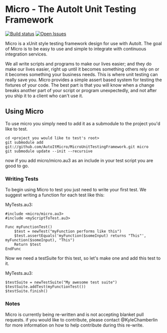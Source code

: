 Micro - The AutoIt Unit Testing Framework
=========================================

[![Build status](https://img.shields.io/appveyor/ci/KyleChamberlin/microunittestingframework.svg?style=flat-square)](https://ci.appveyor.com/project/KyleChamberlin/microunittestingframework)
[![Open Issues](https://img.shields.io/github/issues/AutoItMicro/MicroUnitTestingFramework.svg?style=flat-square)](http://waffle.io/AutoItMicro/MicroUnitTestingFramework)


Micro is a xUnit style testing framework design for use with AutoIt. The goal of Micro is to be
easy to use and simple to integrate with continuous integration services.

We all write scripts and programs to make our lives easier; and they do make our lives easier, 
right up until it becomes something others rely on or it becomes something your business needs. 
This is where unit testing can really save you. Micro provides a simple assert based system for 
testing the fixtures of your code. The best part is that you will know when a change breaks 
another part of your script or program unexpectedly, and not after you ship it to a client who 
can't use it. 

Using Micro
-----------

To use micro you simply need to add it as a submodule to the project you'd like to test.

    cd <project you would like to test's root>
    git submodule add git://github.com/AutoItMicro/MicroUnitTestingFramework.git micro
    git submodule update --init --recursive

now if you add micro/micro.au3 as an include in your test script you are good to go.

### Writing Tests

To begin using Micro to test you just need to write your first test. We suggest writing a function for each test like this:

MyTests.au3:
```AutoIt
#include <micro/micro.au3>
#include <myScriptToTest.au3>

Func myFunctionTest()
	$test = newTest("myFunction performs like this")
	$test.assertEquals('myFunction($someInput) returns "This"', myFunction($someInput), "This")
	Return $test
EndFunc
```

Now we need a testSuite for this test, so let's make one and add this test to it.

MyTests.au3:
```AutoIt
$testSuite = newTestSuite("My awesome test suite")
$testSuite.addTest(myFunctionTest())
$testSuite.finish()
```

### Notes

Micro is currently being re-written and is not accepting blanket pull requests. if you would like 
to contribute, please contact @KyleChamberlin for more information on how to help contribute 
during this re-write.
